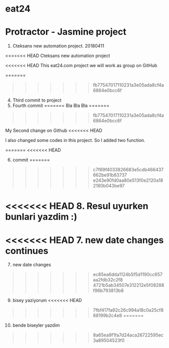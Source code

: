 # eat24 

# Protractor - Jasmine project

1. Cteksans new automation project. 20180411



<<<<<<< HEAD
Cteksans new automation project

<<<<<<< HEAD
This eat24.com project we will work as group on GitHub

=======
>>>>>>> fb77547017110231a3e05ada8cf4a6864e0bcc6f

4. Third commit to project
5. Fourth commit
=======
Bla Bla Bla
=======
>>>>>>> fb77547017110231a3e05ada8cf4a6864e0bcc6f


My Second change on Github
<<<<<<< HEAD
>>>>>>> 

I also changed some codes in this project. So I added two function.


=======
<<<<<<< HEAD


6. commit
=======
>>>>>>> c7f69f4033826683e5cdb466437662be91b83737
>>>>>>> e243e90fd0aa80e513f0e2120a182180b043be97

<<<<<<< HEAD
8. Resul uyurken bunlari yazdim :)
=======

<<<<<<< HEAD
7. new date changes continues
=======
7. new date changes
>>>>>>> ec85ea6dda1124b5f5d1190cc657aa2fdb32c2f8
>>>>>>> 4721b5ab34507e312212e5f08288f96b793813b8

9. bisey yaziyorum
<<<<<<< HEAD
>>>>>>> 7fbf417fa92c26c994a18c0a25cf868199b2c4e8
=======

10. bende biseyler yazdim
>>>>>>> 8a65ea9f1fa7d24aca26722595ec3a89504523f0
